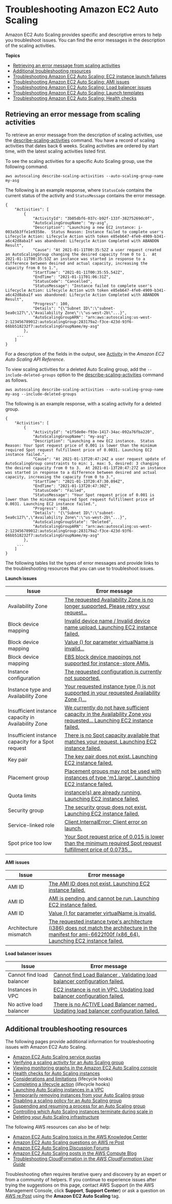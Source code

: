 # Troubleshooting Amazon EC2 Auto Scaling<a name="CHAP_Troubleshooting"></a>

Amazon EC2 Auto Scaling provides specific and descriptive errors to help you troubleshoot issues\. You can find the error messages in the description of the scaling activities\.

**Topics**
+ [Retrieving an error message from scaling activities](#RetrievingErrors)
+ [Additional troubleshooting resources](#additional-troubleshooting-resources)
+ [Troubleshooting Amazon EC2 Auto Scaling: EC2 instance launch failures](ts-as-instancelaunchfailure.md)
+ [Troubleshooting Amazon EC2 Auto Scaling: AMI issues](ts-as-ami.md)
+ [Troubleshooting Amazon EC2 Auto Scaling: Load balancer issues](ts-as-loadbalancer.md)
+ [Troubleshooting Amazon EC2 Auto Scaling: Launch templates](ts-as-launch-template.md)
+ [Troubleshooting Amazon EC2 Auto Scaling: Health checks](ts-as-healthchecks.md)

## Retrieving an error message from scaling activities<a name="RetrievingErrors"></a>

To retrieve an error message from the description of scaling activities, use the [describe\-scaling\-activities](https://docs.aws.amazon.com/cli/latest/reference/autoscaling/describe-scaling-activities.html) command\. You have a record of scaling activities that dates back 6 weeks\. Scaling activities are ordered by start time, with the latest scaling activities listed first\. 

To see the scaling activities for a specific Auto Scaling group, use the following command\. 

```
aws autoscaling describe-scaling-activities --auto-scaling-group-name my-asg
```

The following is an example response, where `StatusCode` contains the current status of the activity and `StatusMessage` contains the error message\.

```
{
    "Activities": [
        {
            "ActivityId": "3b05dbf6-037c-b92f-133f-38275269dc0f",
            "AutoScalingGroupName": "my-asg",
            "Description": "Launching a new EC2 instance: i-003a5b3ffe1e9358e.  Status Reason: Instance failed to complete user's Lifecycle Action: Lifecycle Action with token e85eb647-4fe0-4909-b341-a6c42d8aba1f was abandoned: Lifecycle Action Completed with ABANDON Result",
            "Cause": "At 2021-01-11T00:35:52Z a user request created an AutoScalingGroup changing the desired capacity from 0 to 1.  At 2021-01-11T00:35:53Z an instance was started in response to a difference between desired and actual capacity, increasing the capacity from 0 to 1.",
            "StartTime": "2021-01-11T00:35:55.542Z",
            "EndTime": "2021-01-11T01:06:31Z",
            "StatusCode": "Cancelled",
            "StatusMessage": "Instance failed to complete user's Lifecycle Action: Lifecycle Action with token e85eb647-4fe0-4909-b341-a6c42d8aba1f was abandoned: Lifecycle Action Completed with ABANDON Result",
            "Progress": 100,
            "Details": "{\"Subnet ID\":\"subnet-5ea0c127\",\"Availability Zone\":\"us-west-2b\"...}",
            "AutoScalingGroupARN": "arn:aws:autoscaling:us-west-2:123456789012:autoScalingGroup:283179a2-f3ce-423d-93f6-66bb518232f7:autoScalingGroupName/my-asg"
        },
     ...
    ]
}
```

For a description of the fields in the output, see [Activity](https://docs.aws.amazon.com/autoscaling/ec2/APIReference/API_Activity.html) in the *Amazon EC2 Auto Scaling API Reference*\.

To view scaling activities for a deleted Auto Scaling group, add the `--include-deleted-groups` option to the [describe\-scaling\-activities](https://docs.aws.amazon.com/cli/latest/reference/autoscaling/describe-scaling-activities.html) command as follows\. 

```
aws autoscaling describe-scaling-activities --auto-scaling-group-name my-asg --include-deleted-groups
```

The following is an example response, with a scaling activity for a deleted group\. 

```
{
    "Activities": [
        {
            "ActivityId": "e1f5de0e-f93e-1417-34ac-092a76fba220",
            "AutoScalingGroupName": "my-asg",
            "Description": "Launching a new EC2 instance.  Status Reason: Your Spot request price of 0.001 is lower than the minimum required Spot request fulfillment price of 0.0031. Launching EC2 instance failed.",
            "Cause": "At 2021-01-13T20:47:24Z a user request update of AutoScalingGroup constraints to min: 1, max: 5, desired: 3 changing the desired capacity from 0 to 3.  At 2021-01-13T20:47:27Z an instance was started in response to a difference between desired and actual capacity, increasing the capacity from 0 to 3.",
            "StartTime": "2021-01-13T20:47:30.094Z",
            "EndTime": "2021-01-13T20:47:30Z",
            "StatusCode": "Failed",
            "StatusMessage": "Your Spot request price of 0.001 is lower than the minimum required Spot request fulfillment price of 0.0031. Launching EC2 instance failed.",
            "Progress": 100,
            "Details": "{\"Subnet ID\":\"subnet-5ea0c127\",\"Availability Zone\":\"us-west-2b\"...}",
            "AutoScalingGroupState": "Deleted",
            "AutoScalingGroupARN": "arn:aws:autoscaling:us-west-2:123456789012:autoScalingGroup:283179a2-f3ce-423d-93f6-66bb518232f7:autoScalingGroupName/my-asg"
        },
     ...
    ]
}
```

The following tables list the types of error messages and provide links to the troubleshooting resources that you can use to troubleshoot issues\.


**Launch issues**  

| Issue | Error message | 
| --- | --- | 
| Availability Zone |  [The requested Availability Zone is no longer supported\. Please retry your request\.\.\.](ts-as-instancelaunchfailure.md#ts-as-instancelaunchfailure-5)  | 
| Block device mapping |  [Invalid device name <device name> / Invalid device name upload\. Launching EC2 instance failed\.](ts-as-instancelaunchfailure.md#ts-as-instancelaunchfailure-8)  | 
| Block device mapping |  [Value \(<name associated with the instance storage device>\) for parameter virtualName is invalid\.\.\.](ts-as-instancelaunchfailure.md#ts-as-instancelaunchfailure-9)  | 
| Block device mapping |  [EBS block device mappings not supported for instance\-store AMIs\.](ts-as-instancelaunchfailure.md#ts-as-instancelaunchfailure-10)  | 
| Instance configuration |  [The requested configuration is currently not supported\.](ts-as-instancelaunchfailure.md#ts-as-instancelaunchfailure-3)  | 
| Instance type and Availability Zone |  [Your requested instance type \(<instance type>\) is not supported in your requested Availability Zone \(<instance Availability Zone>\)\.\.\.](ts-as-instancelaunchfailure.md#ts-as-instancelaunchfailure-6)  | 
| Insufficient instance capacity in Availability Zone |  [We currently do not have sufficient <instance type> capacity in the Availability Zone you requested\.\.\. Launching EC2 instance failed\.](ts-as-instancelaunchfailure.md#ts-as-capacity-1)  | 
| Insufficient instance capacity for a Spot request |  [There is no Spot capacity available that matches your request\. Launching EC2 instance failed\.](ts-as-instancelaunchfailure.md#ts-as-capacity-2)  | 
| Key pair |  [The key pair <key pair associated with your EC2 instance> does not exist\. Launching EC2 instance failed\.](ts-as-instancelaunchfailure.md#ts-as-instancelaunchfailure-2)  | 
| Placement group |  [Placement groups may not be used with instances of type 'm1\.large'\. Launching EC2 instance failed\.](ts-as-instancelaunchfailure.md#ts-as-instancelaunchfailure-11)  | 
| Quota limits |  [<number of instances> instance\(s\) are already running\. Launching EC2 instance failed\. ](ts-as-instancelaunchfailure.md#ts-as-capacity-3)  | 
| Security group |  [The security group <name of the security group> does not exist\. Launching EC2 instance failed\.](ts-as-instancelaunchfailure.md#ts-as-instancelaunchfailure-1)  | 
| Service\-linked role |  [Client\.InternalError: Client error on launch\.](ts-as-instancelaunchfailure.md#ts-as-instancelaunchfailure-12)  | 
| Spot price too low |  [Your Spot request price of 0\.015 is lower than the minimum required Spot request fulfillment price of 0\.0735\.\.\.](ts-as-instancelaunchfailure.md#ts-as-instancelaunchfailure-7)  | 


**AMI issues**  

| Issue | Error message | 
| --- | --- | 
| AMI ID |  [The AMI ID <ID of your AMI> does not exist\. Launching EC2 instance failed\.](ts-as-ami.md#ts-as-ami-1)  | 
| AMI ID |  [AMI <AMI ID> is pending, and cannot be run\. Launching EC2 instance failed\.](ts-as-ami.md#ts-as-ami-2)  | 
| AMI ID |  [Value \(<ami ID>\) for parameter virtualName is invalid\.](ts-as-ami.md#ts-as-ami-4)  | 
| Architecture mismatch |  [The requested instance type's architecture \(i386\) does not match the architecture in the manifest for ami\-6622f00f \(x86\_64\)\. Launching EC2 instance failed\.](ts-as-ami.md#ts-as-ami-5)  | 


**Load balancer issues**  

| Issue | Error message | 
| --- | --- | 
| Cannot find load balancer |  [Cannot find Load Balancer <your launch environment>\. Validating load balancer configuration failed\.](ts-as-loadbalancer.md#ts-as-loadbalancer-1)  | 
| Instances in VPC |  [EC2 instance <instance ID> is not in VPC\. Updating load balancer configuration failed\.](ts-as-loadbalancer.md#ts-as-loadbalancer-3)  | 
| No active load balancer |  [There is no ACTIVE Load Balancer named <load balancer name>\. Updating load balancer configuration failed\.](ts-as-loadbalancer.md#ts-as-loadbalancer-2)  | 

## Additional troubleshooting resources<a name="additional-troubleshooting-resources"></a>

The following pages provide additional information for troubleshooting issues with Amazon EC2 Auto Scaling\.
+  [Amazon EC2 Auto Scaling service quotas](as-account-limits.md) 
+  [Verifying a scaling activity for an Auto Scaling group](as-verify-scaling-activity.md) 
+  [Viewing monitoring graphs in the Amazon EC2 Auto Scaling console](viewing-monitoring-graphs.md) 
+  [Health checks for Auto Scaling instances](healthcheck.md) 
+  [Considerations and limitations](lifecycle-hooks.md#lifecycle-hook-considerations) \(lifecycle hooks\)
+  [Completing a lifecycle action](completing-lifecycle-hooks.md) \(lifecycle hooks\)
+  [Launching Auto Scaling instances in a VPC](asg-in-vpc.md) 
+  [Temporarily removing instances from your Auto Scaling group](as-enter-exit-standby.md) 
+  [Disabling a scaling policy for an Auto Scaling group](as-enable-disable-scaling-policy.md) 
+  [Suspending and resuming a process for an Auto Scaling group](as-suspend-resume-processes.md) 
+  [Controlling which Auto Scaling instances terminate during scale in](as-instance-termination.md) 
+  [Deleting your Auto Scaling infrastructure](as-process-shutdown.md) 

The following AWS resources can also be of help:
+  [Amazon EC2 Auto Scaling topics in the AWS Knowledge Center](https://aws.amazon.com/premiumsupport/knowledge-center/#AWS_Auto_Scaling) 
+  [Amazon EC2 Auto Scaling questions on AWS re:Post](https://repost.aws/tags/TA5Ef3s6KtTiqT0mCRhR79ig/amazon-ec-2-auto-scaling)
+ [Amazon EC2 Auto Scaling Discussion Forums](https://forums.aws.amazon.com/forum.jspa?forumID=291)
+  [Amazon EC2 Auto Scaling posts in the AWS Compute Blog](http://aws.amazon.com/blogs/compute/category/compute/auto-scaling/) 
+  [Troubleshooting CloudFormation in the *AWS CloudFormation User Guide*](https://docs.aws.amazon.com/AWSCloudFormation/latest/UserGuide/troubleshooting.html) 

Troubleshooting often requires iterative query and discovery by an expert or from a community of helpers\. If you continue to experience issues after trying the suggestions on this page, contact AWS Support \(in the AWS Management Console, click **Support**, **Support Center**\) or ask a question on [AWS re:Post](https://repost.aws/) using the **Amazon EC2 Auto Scaling** tag\.